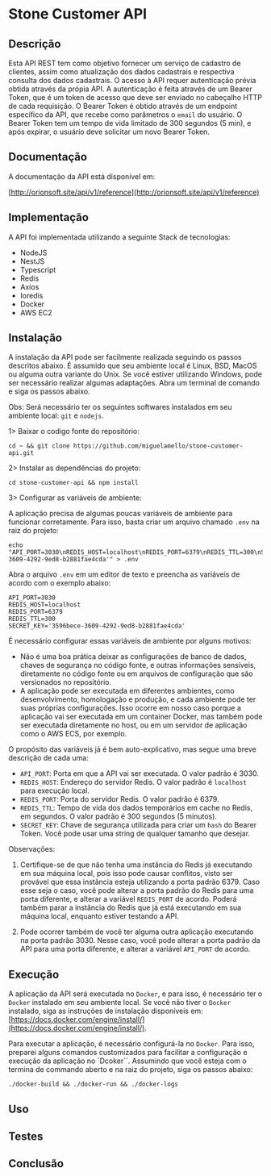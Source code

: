 # Stone Customer API

## Descrição
Esta API REST tem como objetivo fornecer um serviço de cadastro de clientes, assim como atualização dos dados cadastrais e respectiva consulta dos dados cadastrais. O acesso à API requer autenticação prévia obtida através da própia API. A autenticação é feita através de um Bearer Token, que é um token de acesso que deve ser enviado no cabeçalho HTTP de cada requisição. O Bearer Token é obtido através de um endpoint específico da API, que recebe como parâmetros o `email` do usuário. O Bearer Token tem um tempo de vida limitado de 300 segundos (5 min), e após expirar, o usuário deve solicitar um novo Bearer Token.

## Documentação
A documentação da API está disponível em:

[http://orionsoft.site/api/v1/reference](http://orionsoft.site/api/v1/reference)

## Implementação
A API foi implementada utilizando a seguinte Stack de tecnologias:

- NodeJS
- NestJS
- Typescript
- Redis
- Axios
- Ioredis
- Docker
- AWS EC2

## Instalação
A instalação da API pode ser facilmente realizada seguindo os passos descritos abaixo. É assumido que seu ambiente local é Linux, BSD, MacOS ou alguma outra variante do Unix. Se você estiver utilizando Windows, pode ser necessário realizar algumas adaptações. Abra um terminal de comando e siga os passos abaixo.

Obs: Será necessário ter os seguintes softwares instalados em seu ambiente local: `git` e `nodejs`.

1> Baixar o codigo fonte do repositório:

	cd ~ && git clone https://github.com/miguelamello/stone-customer-api.git

2> Instalar as dependências do projeto:

	cd stone-customer-api && npm install

3> Configurar as variáveis de ambiente:

A aplicação precisa de algumas poucas variáveis de ambiente para funcionar corretamente. Para isso, basta criar um arquivo chamado `.env` na raiz do projeto:

	echo "API_PORT=3030\nREDIS_HOST=localhost\nREDIS_PORT=6379\nREDIS_TTL=300\nSECRET_KEY='3596bece-3609-4292-9ed8-b2881fae4cda'" > .env


Abra o arquivo `.env` em um editor de texto e preencha as variáveis de acordo com o exemplo abaixo:

	API_PORT=3030
	REDIS_HOST=localhost
	REDIS_PORT=6379
	REDIS_TTL=300
	SECRET_KEY='3596bece-3609-4292-9ed8-b2881fae4cda'	

É necessário configurar essas variáveis de ambiente por alguns motivos:

- Não é uma boa prática deixar as configurações de banco de dados, chaves de segurança no código fonte, e outras informações sensíveis, diretamente no código fonte ou em arquivos de configuração que são versionados no repositório.
- A aplicação pode ser executada em diferentes ambientes, como desenvolvimento, homologação e produção, e cada ambiente pode ter suas próprias configurações. Isso ocorre em nosso caso porque a aplicação vai ser executada em um container Docker, mas também pode ser executada diretamente no host, ou em um servidor de aplicação como o AWS ECS, por exemplo.

O propósito das variáveis já é bem auto-explicativo, mas segue uma breve descrição de cada uma:

- `API_PORT`: Porta em que a API vai ser executada. O valor padrão é 3030.
- `REDIS_HOST`: Endereço do servidor Redis. O valor padrão é `localhost` para execução local.
- `REDIS_PORT`: Porta do servidor Redis. O valor padrão é 6379.
- `REDIS_TTL`: Tempo de vida dos dados temporários em cache no Redis, em segundos. O valor padrão é 300 segundos (5 minutos).
- `SECRET_KEY`: Chave de segurança utilizada para criar um `hash` do Bearer Token. Você pode usar uma string de qualquer tamanho que desejar. 

Observações: 
1) Certifique-se de que não tenha uma instância do Redis já executando em sua máquina local, pois isso pode causar conflitos, visto ser provável que essa instância esteja utilizando a porta padrão 6379. Caso esse seja o caso, você pode alterar a porta padrão do Redis para uma porta diferente, e alterar a variável `REDIS_PORT` de acordo. Poderá também parar a instância do Redis que já está executando em sua máquina local, enquanto estiver testando a API.

2) Pode ocorrer também de você ter alguma outra aplicação executando na porta padrão 3030. Nesse caso, você pode alterar a porta padrão da API para uma porta diferente, e alterar a variável `API_PORT` de acordo.

## Execução
A aplicação da API será executada no `Docker`, e para isso, é necessário ter o `Docker` instalado em seu ambiente local. Se você não tiver o `Docker` instalado, siga as instruções de instalação disponíveis em: [https://docs.docker.com/engine/install/](https://docs.docker.com/engine/install/). 

Para executar a aplicação, é necessário configurá-la no `Docker`. Para isso, preparei alguns comandos customizados para facilitar a configuração e execução da aplicação no `Dcoker``. Assumindo que você esteja com o termina de commando aberto e na raiz do projeto, siga os passos abaixo:

	./docker-build && ./docker-run && ./docker-logs
	



## Uso

## Testes

## Conclusão


